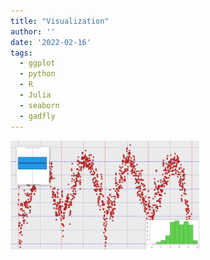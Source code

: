 ```yaml
---
title: "Visualization"
author: ''
date: '2022-02-16'
tags:
  - ggplot
  - python
  - R
  - Julia
  - seaborn
  - gadfly
---
```

<html>
<body>
<style>

img {
  border-radius: 8px;
}

body {
  scroll-snap-type: y proximity;
  scroll-padding-top: 15vh;
  overflow-y: scroll;
}


</style>


<div id="graph">

<img src="images/graph.png" alt="" width="60%" height="60%"/>

</div>


<p>





</body>
</html>
